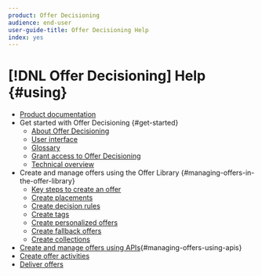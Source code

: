 ```yaml
---
product: Offer Decisioning
audience: end-user
user-guide-title: Offer Decisioning Help
index: yes
---
```


# [!DNL Offer Decisioning] Help {#using}

+ [Product documentation](offer-decisioning-home.md)
+ Get started with Offer Decisioning {#get-started}
    + [About Offer Decisioning](get-started/using/starting-offer-decisioning.md)
    + [User interface](get-started/using/user-interface.md)
    + [Glossary](get-started/using/glossary.md)
    + [Grant access to Offer Decisioning](get-started/using/granting-access-to-offer-decisioning.md)
    + [Technical overview](get-started/using/technical-overview.md)
+ Create and manage offers using the Offer Library {#managing-offers-in-the-offer-library}
    + [Key steps to create an offer](offer-library/using/key-steps.md)
    + [Create placements](offer-library/using/creating-placements.md)
    + [Create decision rules](offer-library/using/creating-decision-rules.md)
    + [Create tags](offer-library/using/creating-tags.md)
    + [Create personalized offers](offer-library/using/creating-personalized-offers.md)
    + [Create fallback offers](offer-library/using/creating-fallback-offers.md)
    + [Create collections](offer-library/using/creating-collections.md)
+ [Create and manage offers using APIs](create-offers-apis.md){#managing-offers-using-apis}
+ [Create offer activities](create-offer-activities.md)
+ [Deliver offers](deliver-offers-apis.md)
